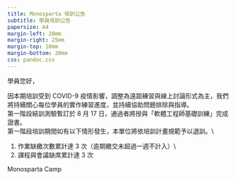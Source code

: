 ```yaml
---
title: Monosparta 培訓公告
subtitle: 學員培訓公告
papersize: A4
margin-left: 20mm
margin-right: 25mm
margin-top: 10mm
margin-bottom: 20mm
css: pandoc.css
---
```



學員您好，

因本期培訓受到 COVID-9 疫情影響，調整為遠距練習與線上討論形式為主，我們將持續關心每位學員的實作練習進度，並持續協助問題排除與指導。\
第一階段結訓測驗暫訂於 8 月 17 日，通過者將授與「軟體工程師基礎訓練」完成證書。\
第一階段培訓期間如有以下情形發生，本單位將依培訓計畫規範予以退訓。\
 1. 作業缺繳次數累計達 3 次（逾期繳交未超過一週不計入）\
 2. 課程與會議缺席累計達 3 次

Monosparta Camp